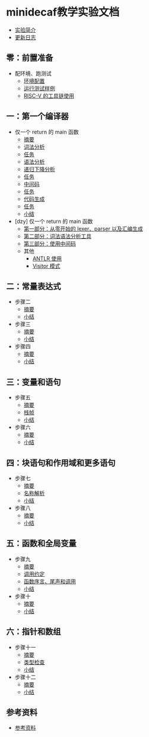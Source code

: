 # minidecaf教学实验文档
* [实验简介](README.md)
* [更新日志](docs/log.md)

## 零：前置准备
* 配环境、跑测试
  * [环境配置](docs/lab0/env.md)
  * [运行测试样例](docs/lab0/testing.md)
  * [RISC-V 的工具链使用](docs/lab0/riscv.md)

## 一：第一个编译器
* 仅一个 return 的 main 函数
  * [摘要](docs/lab1/part0-intro.md)
  * [词法分析](docs/lab1/part1-lex.md)
  * [任务](docs/lab1/part1-1-task.md)
  * [语法分析](docs/lab1/part2-parse.md)
  * [递归下降分析](docs/lab1/part2-1-rdp.md)
  * [任务](docs/lab1/part2-2-task.md)
  * [中间码](docs/lab1/part3-ir.md)
  * [任务](docs/lab1/part3-1-task.md)
  * [代码生成](docs/lab1/part4-codegen.md)
  * [任务](docs/lab1/part4-1-task.md)
  * [小结](docs/lab1/summary.md)
* [dzy] 仅一个 return 的 main 函数
  * [第一部分：从零开始的 lexer、parser 以及汇编生成](docs/lab1alt/part1.md)
  * [第二部分：词法语法分析工具](docs/lab1alt/part2.md)
  * [第三部分：使用中间码](docs/lab1alt/part3.md)
  * 其他
    * [ANTLR 使用](docs/lab1alt/antlr.md)
    * [Visitor 模式](docs/lab1alt/visitor.md)

## 二：常量表达式
* 步骤二
  * [摘要](docs/lab2/part0-intro.md)
  * [小结](docs/lab2/summary.md)
* 步骤三
  * [摘要](docs/lab3/part0-intro.md)
  * [小结](docs/lab3/summary.md)
* 步骤四
  * [摘要](docs/lab4/part0-intro.md)
  * [小结](docs/lab4/summary.md)

## 三：变量和语句
* 步骤五
  * [摘要](docs/lab5/part0-intro.md)
  * [栈帧](docs/lab5/stackframe.md)
  * [小结](docs/lab5/summary.md)
* 步骤六
  * [摘要](docs/lab6/part0-intro.md)
  * [小结](docs/lab6/summary.md)

## 四：块语句和作用域和更多语句
* 步骤七
  * [摘要](docs/lab7/part0-intro.md)
  * [名称解析](docs/lab7/namer.md)
  * [小结](docs/lab7/summary.md)
* 步骤八
  * [摘要](docs/lab8/part0-intro.md)
  * [小结](docs/lab8/summary.md)

## 五：函数和全局变量
* 步骤九
  * [摘要](docs/lab9/part0-intro.md)
  * [调用约定](docs/lab9/cconv.md)
  * [函数序言、尾声和调用](docs/lab9/prologue.md)
  * [小结](docs/lab9/summary.md)
* 步骤十
  * [摘要](docs/lab10/part0-intro.md)
  * [小结](docs/lab10/summary.md)

## 六：指针和数组
* 步骤十一
  * [摘要](docs/lab11/part0-intro.md)
  * [类型检查](docs/lab11/typeck.md)
  * [小结](docs/lab11/summary.md)
* 步骤十二
  * [摘要](docs/lab12/part0-intro.md)
  * [小结](docs/lab12/summary.md)

## 参考资料
* [参考资料](REFERENCE.md)
